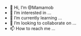 - 👋 Hi, I’m @Mamamob
- 👀 I’m interested in ...
- 🌱 I’m currently learning ...
- 💞️ I’m looking to collaborate on ...
- 📫 How to reach me ...

<!---
Mamamob/Mamamob is a ✨ special ✨ repository because its `README.md` (this file) appears on your GitHub profile.
You can click the Preview link to take a look at your changes.
--->
